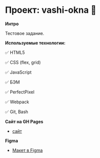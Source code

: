 # Проект: vashi-okna :sunrise_over_mountains:

**Интро**

Тестовое задание.

**Используемые технологии:**

:white_check_mark: HTML5

:white_check_mark: CSS (flex, grid)

:white_check_mark: JavaScript

:white_check_mark: БЭМ

:white_check_mark: PerfectPixel

:white_check_mark: Webpack

:white_check_mark: Git, Bash

**Сайт на GH Pages**

* [сайт](https://alekseizaitsevweb.github.io/vashi-okna/index.html)

**Figma**

* [Макет в Figma](https://www.figma.com/file/BmNmR121Ak4xzvjUwrTw0c/vashi-okna?node-id=1%3A3)
